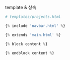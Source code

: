 template & 상속

```py
# templates/projects.html
```

```py
{% include 'navbar.html' %}
```

```py
{% extends 'main.html' %}

{% block content %}

{% endblock content %}
```
